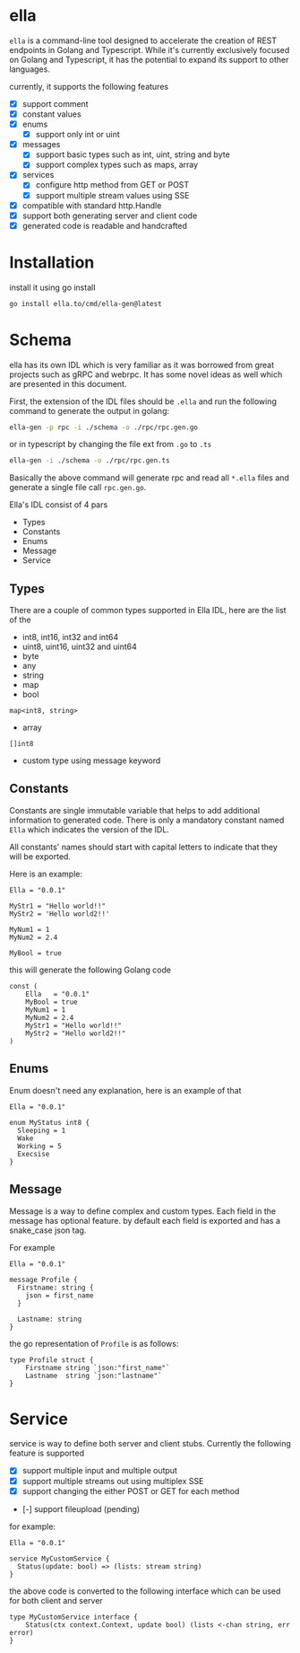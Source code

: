 # ella

`ella` is a command-line tool designed to accelerate the creation of REST endpoints in Golang and Typescript. While it's currently exclusively focused on Golang and Typescript, it has the potential to expand its support to other languages.

currently, it supports the following features

- [x] support comment
- [x] constant values
- [x] enums
  - [x] support only int or uint
- [x] messages
  - [x] support basic types such as int, uint, string and byte
  - [x] support complex types such as maps, array
- [x] services
  - [x] configure http method from GET or POST
  - [x] support multiple stream values using SSE
- [x] compatible with standard http.Handle
- [x] support both generating server and client code
- [x] generated code is readable and handcrafted

# Installation

install it using go install

```bash
go install ella.to/cmd/ella-gen@latest
```

# Schema

ella has its own IDL which is very familiar as it was borrowed from great projects such as gRPC and webrpc. It has some novel ideas as well which are presented in this document.

First, the extension of the IDL files should be `.ella` and run the following command to generate the output in golang:

```bash
ella-gen -p rpc -i ./schema -o ./rpc/rpc.gen.go
```

or in typescript by changing the file ext from `.go` to `.ts`

```bash
ella-gen -i ./schema -o ./rpc/rpc.gen.ts
```

Basically the above command will generate rpc and read all `*.ella` files and generate a single file call `rpc.gen.go`.

Ella's IDL consist of 4 pars

- Types
- Constants
- Enums
- Message
- Service

## Types

There are a couple of common types supported in Ella IDL, here are the list of the

- int8, int16, int32 and int64
- uint8, uint16, uint32 and uint64
- byte
- any
- string
- map
- bool

```
map<int8, string>
```

- array

```
[]int8
```

- custom type using message keyword

## Constants

Constants are single immutable variable that helps to add additional information to generated code. There is only a mandatory constant named `Ella` which indicates the version of the IDL.

All constants' names should start with capital letters to indicate that they will be exported.

Here is an example:

```
Ella = "0.0.1"

MyStr1 = "Hello world!!"
MyStr2 = 'Hello world2!!'

MyNum1 = 1
MyNum2 = 2.4

MyBool = true
```

this will generate the following Golang code

```golang
const (
	Ella   = "0.0.1"
	MyBool = true
	MyNum1 = 1
	MyNum2 = 2.4
	MyStr1 = "Hello world!!"
	MyStr2 = "Hello world2!!"
)
```

## Enums

Enum doesn't need any explanation, here is an example of that

```
Ella = "0.0.1"

enum MyStatus int8 {
  Sleeping = 1
  Wake
  Working = 5
  Execsise
}
```

## Message

Message is a way to define complex and custom types. Each field in the message has optional feature. by default each field is exported and has a snake_case json tag.

For example

```
Ella = "0.0.1"

message Profile {
  Firstname: string {
    json = first_name
  }

  Lastname: string
}
```

the go representation of `Profile` is as follows:

```golang
type Profile struct {
	Firstname string `json:"first_name"`
	Lastname  string `json:"lastname"`
}
```

# Service

service is way to define both server and client stubs. Currently the following feature is supported

- [x] support multiple input and multiple output
- [x] support multiple streams out using multiplex SSE
- [x] support changing the either POST or GET for each method
- [-] support fileupload (pending)

for example:

```
Ella = "0.0.1"

service MyCustomService {
  Status(update: bool) => (lists: stream string)
}
```

the above code is converted to the following interface which can be used for both client and server

```golang
type MyCustomService interface {
	Status(ctx context.Context, update bool) (lists <-chan string, err error)
}
```
